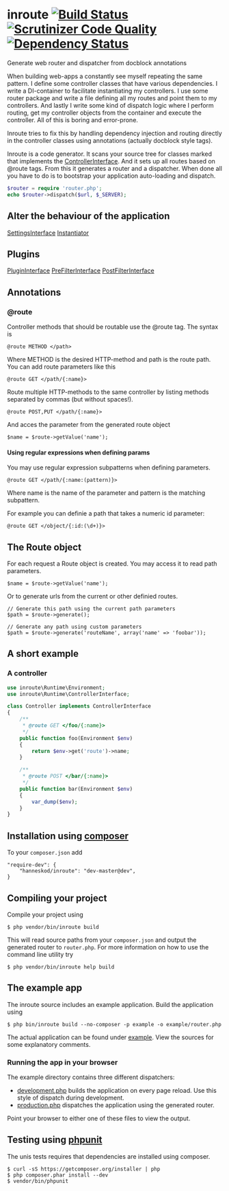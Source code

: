 # inroute [![Build Status](https://travis-ci.org/hanneskod/inroute.svg?branch=master)](https://travis-ci.org/hanneskod/inroute) [![Scrutinizer Code Quality](https://scrutinizer-ci.com/g/hanneskod/inroute/badges/quality-score.png?b=master)](https://scrutinizer-ci.com/g/hanneskod/inroute/?branch=master) [![Dependency Status](https://gemnasium.com/hanneskod/inroute.svg)](https://gemnasium.com/hanneskod/inroute)


Generate web router and dispatcher from docblock annotations

When building web-apps a constantly see myself repeating the same pattern.
I define some controller classes that have various dependencies. I write a
DI-container to facilitate instantiating my controllers. I use some router
package and write a file defining all my routes and point them to my controllers.
And lastly I write some kind of dispatch logic where I perform routing, get my
controller objects from the container and execute the controller. All of this is
boring and error-prone.

Inroute tries to fix this by handling dependency injection and routing directly
in the controller classes using annotations (actually docblock style tags).

Inroute is a code generator. It scans your source tree for classes marked that
implements the [ControllerInterface](src/Runtime/ControllerInterface.php). And
it sets up all routes based on @route tags. From this it generates a router and
a dispatcher. When done all you have to do is to bootstrap your application
auto-loading and dispatch.

```php
$router = require 'router.php';
echo $router->dispatch($url, $_SERVER);
```

Alter the behaviour of the application
--------------------------------------
[SettingsInterface](src/Settings/SettingsInterface.php)
[Instantiator](src/Runtime/Instantiator.php)


Plugins
-------
[PluginInterface](src/Plugin/PluginInterface.php)
[PreFilterInterface](src/Runtime/PreFilterInterface.php)
[PostFilterInterface](src/Runtime/PostFilterInterface.php)


Annotations
-----------

### @route

Controller methods that should be routable use the @route tag. The syntax is

    @route METHOD </path>

Where METHOD is the desired HTTP-method and path is the route path. You can add
route parameters like this

    @route GET </path/{:name}>

Route multiple HTTP-methods to the same controller by listing methods separated
by commas (but without spaces!).

    @route POST,PUT </path/{:name}>

And acces the parameter from the generated route object

    $name = $route->getValue('name');

#### Using regular expressions when defining params

You may use regular expression subpatterns when defining parameters.

    @route GET </path/{:name:(pattern)}>

Where name is the name of the parameter and pattern is the matching subpattern.

For example you can definie a path that takes a numeric id parameter:

    @route GET </object/{:id:(\d+)}>


The Route object
----------------
For each request a Route object is created. You may access it to read path
parameters.

    $name = $route->getValue('name');

Or to generate urls from the current or other definied routes.

    // Generate this path using the current path parameters
    $path = $route->generate();

    // Generate any path using custom parameters
    $path = $route->generate('routeName', array('name' => 'foobar'));



A short example
---------------

### A controller

```php
use inroute\Runtime\Environment;
use inroute\Runtime\ControllerInterface;

class Controller implements ControllerInterface
{
    /**
     * @route GET </foo/{:name}>
     */
    public function foo(Environment $env)
    {
        return $env->get('route')->name;
    }

    /**
     * @route POST </bar/{:name}>
     */
    public function bar(Environment $env)
    {
        var_dump($env);
    }
}
```

Installation using [composer](http://getcomposer.org/)
------------------------------------------------------
To your `composer.json` add

    "require-dev": {
        "hanneskod/inroute": "dev-master@dev",
    }


Compiling your project
----------------------
Compile your project using

    $ php vendor/bin/inroute build

This will read source paths from your `composer.json` and output the generated
router to `router.php`. For more information on how to use the command line
utility try

    $ php vendor/bin/inroute help build


The example app
---------------
The inroute source includes an example application. Build the application using

    $ php bin/inroute build --no-composer -p example -o example/router.php

The actual application can be found under [example](example).
View the sources for some explanatory comments.

### Running the app in your browser

The example directory contains three different dispatchers:

* [development.php](example/development.php) builds the application on every
  page reload. Use this style of dispatch during development.
* [production.php](example/production.php) dispatches the application using the
  generated router.

Point your browser to either one of these files to view the output.


Testing using [phpunit](http://phpunit.de/)
-------------------------------------------
The unis tests requires that dependencies are installed using composer.

    $ curl -sS https://getcomposer.org/installer | php
    $ php composer.phar install --dev
    $ vendor/bin/phpunit
